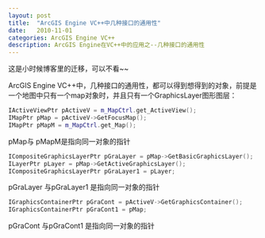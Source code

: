 ```yaml
---
layout: post
title:  "ArcGIS Engine VC++中几种接口的通用性"
date:   2010-11-01
categories: ArcGIS Engine VC++
description: ArcGIS Engine在VC++中的应用之--几种接口的通用性
---
```


这是小时候博客里的迁移，可以不看~~

ArcGIS Engine VC++中，几种接口的通用性，都可以得到想得到的对象，前提是一个地图中只有一个map对象时，并且只有一个GraphicsLayer图形图层：

```C++
IActiveViewPtr pActiveV = m_MapCtrl.get_ActiveView();
IMapPtr pMap = pActiveV->GetFocusMap();
IMapPtr pMapM = m_MapCtrl.get_Map();
```

pMap与 pMapM是指向同一对象的指针

```C++
ICompositeGraphicsLayerPtr pGraLayer = pMap->GetBasicGraphicsLayer();
ILayerPtr pLayer = pMap->GetActiveGraphicsLayer();
ICompositeGraphicsLayerPtr pGraLayer1 = pLayer;
```

pGraLayer 与pGraLayer1 是指向同一对象的指针

```C++
IGraphicsContainerPtr pGraCont = pActiveV->GetGraphicsContainer();
IGraphicsContainerPtr pGraCont1 = pMap;
```

pGraCont 与pGraCont1 是指向同一对象的指针
